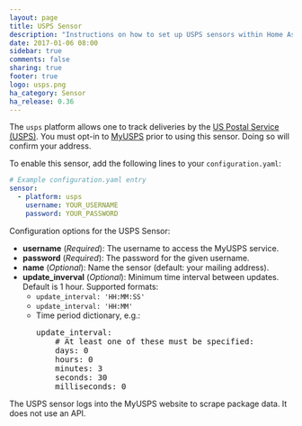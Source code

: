 ```yaml
---
layout: page
title: USPS Sensor
description: "Instructions on how to set up USPS sensors within Home Assistant."
date: 2017-01-06 08:00
sidebar: true
comments: false
sharing: true
footer: true
logo: usps.png
ha_category: Sensor
ha_release: 0.36
---
```


The `usps` platform allows one to track deliveries by the [US Postal Service (USPS)](https://www.usps.com/). You must opt-in to [MyUSPS](https://my.usps.com/mobileWeb/pages/intro/start.action) prior to using this sensor. Doing so will confirm your address.

To enable this sensor, add the following lines to your `configuration.yaml`:

```yaml
# Example configuration.yaml entry
sensor:
  - platform: usps
    username: YOUR_USERNAME
    password: YOUR_PASSWORD
```

Configuration options for the USPS Sensor:

- **username** (*Required*): The username to access the MyUSPS service.
- **password** (*Required*): The password for the given username.
- **name** (*Optional*): Name the sensor (default: your mailing address).
- **update_inverval** (*Optional*): Minimum time interval between updates. Default is 1 hour. Supported formats:
  - `update_interval: 'HH:MM:SS'`
  - `update_interval: 'HH:MM'`
  - Time period dictionary, e.g.:
    <pre>update_interval:
        # At least one of these must be specified:
        days: 0
        hours: 0
        minutes: 3
        seconds: 30
        milliseconds: 0
    </pre>

<p class='note warning'>
The USPS sensor logs into the MyUSPS website to scrape package data. It does not use an API.
</p>
